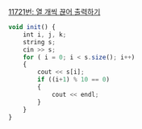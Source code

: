 [11721번: 열 개씩 끊어 출력하기](https://www.acmicpc.net/problem/11721)

```jsx
void init() {
	int i, j, k;
	string s;
	cin >> s;
	for ( i = 0; i < s.size(); i++)
	{
		cout << s[i];
		if ((i+1) % 10 == 0)
		{
			cout << endl;
		}
	}
}
```
